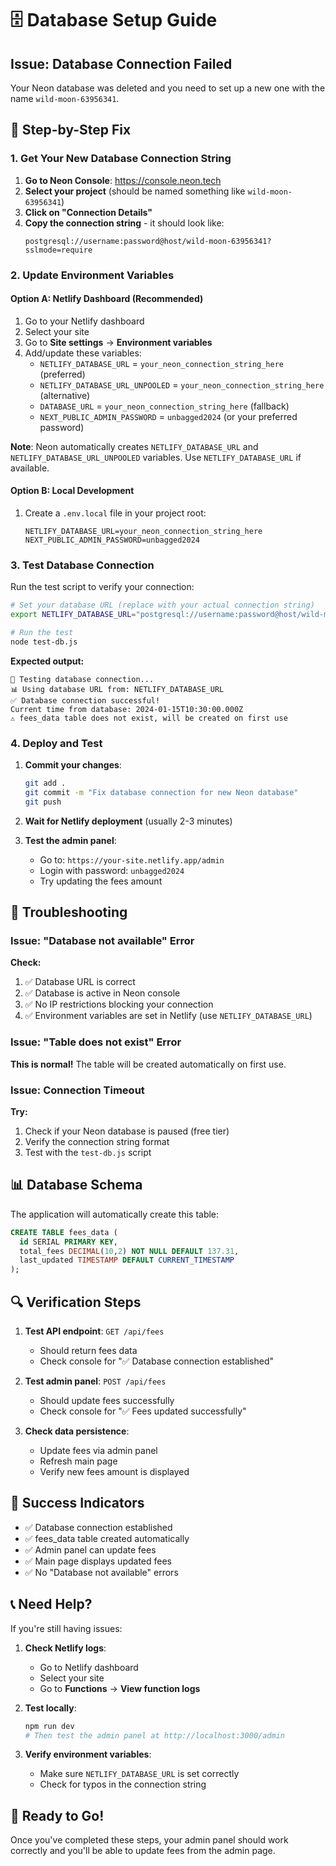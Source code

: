 # 🗄️ Database Setup Guide

## Issue: Database Connection Failed

Your Neon database was deleted and you need to set up a new one with the name `wild-moon-63956341`.

## 🔧 Step-by-Step Fix

### 1. Get Your New Database Connection String

1. **Go to Neon Console**: https://console.neon.tech
2. **Select your project** (should be named something like `wild-moon-63956341`)
3. **Click on "Connection Details"**
4. **Copy the connection string** - it should look like:
   ```
   postgresql://username:password@host/wild-moon-63956341?sslmode=require
   ```

### 2. Update Environment Variables

#### Option A: Netlify Dashboard (Recommended)
1. Go to your Netlify dashboard
2. Select your site
3. Go to **Site settings** → **Environment variables**
4. Add/update these variables:
   - `NETLIFY_DATABASE_URL` = `your_neon_connection_string_here` (preferred)
   - `NETLIFY_DATABASE_URL_UNPOOLED` = `your_neon_connection_string_here` (alternative)
   - `DATABASE_URL` = `your_neon_connection_string_here` (fallback)
   - `NEXT_PUBLIC_ADMIN_PASSWORD` = `unbagged2024` (or your preferred password)

**Note**: Neon automatically creates `NETLIFY_DATABASE_URL` and `NETLIFY_DATABASE_URL_UNPOOLED` variables. Use `NETLIFY_DATABASE_URL` if available.

#### Option B: Local Development
1. Create a `.env.local` file in your project root:
   ```env
   NETLIFY_DATABASE_URL=your_neon_connection_string_here
   NEXT_PUBLIC_ADMIN_PASSWORD=unbagged2024
   ```

### 3. Test Database Connection

Run the test script to verify your connection:

```bash
# Set your database URL (replace with your actual connection string)
export NETLIFY_DATABASE_URL="postgresql://username:password@host/wild-moon-63956341?sslmode=require"

# Run the test
node test-db.js
```

**Expected output:**
```
🔗 Testing database connection...
📊 Using database URL from: NETLIFY_DATABASE_URL
✅ Database connection successful!
Current time from database: 2024-01-15T10:30:00.000Z
⚠️ fees_data table does not exist, will be created on first use
```

### 4. Deploy and Test

1. **Commit your changes**:
   ```bash
   git add .
   git commit -m "Fix database connection for new Neon database"
   git push
   ```

2. **Wait for Netlify deployment** (usually 2-3 minutes)

3. **Test the admin panel**:
   - Go to: `https://your-site.netlify.app/admin`
   - Login with password: `unbagged2024`
   - Try updating the fees amount

## 🚨 Troubleshooting

### Issue: "Database not available" Error

**Check:**
1. ✅ Database URL is correct
2. ✅ Database is active in Neon console
3. ✅ No IP restrictions blocking your connection
4. ✅ Environment variables are set in Netlify (use `NETLIFY_DATABASE_URL`)

### Issue: "Table does not exist" Error

**This is normal!** The table will be created automatically on first use.

### Issue: Connection Timeout

**Try:**
1. Check if your Neon database is paused (free tier)
2. Verify the connection string format
3. Test with the `test-db.js` script

## 📊 Database Schema

The application will automatically create this table:

```sql
CREATE TABLE fees_data (
  id SERIAL PRIMARY KEY,
  total_fees DECIMAL(10,2) NOT NULL DEFAULT 137.31,
  last_updated TIMESTAMP DEFAULT CURRENT_TIMESTAMP
);
```

## 🔍 Verification Steps

1. **Test API endpoint**: `GET /api/fees`
   - Should return fees data
   - Check console for "✅ Database connection established"

2. **Test admin panel**: `POST /api/fees`
   - Should update fees successfully
   - Check console for "✅ Fees updated successfully"

3. **Check data persistence**:
   - Update fees via admin panel
   - Refresh main page
   - Verify new fees amount is displayed

## 🎯 Success Indicators

- ✅ Database connection established
- ✅ fees_data table created automatically
- ✅ Admin panel can update fees
- ✅ Main page displays updated fees
- ✅ No "Database not available" errors

## 📞 Need Help?

If you're still having issues:

1. **Check Netlify logs**:
   - Go to Netlify dashboard
   - Select your site
   - Go to **Functions** → **View function logs**

2. **Test locally**:
   ```bash
   npm run dev
   # Then test the admin panel at http://localhost:3000/admin
   ```

3. **Verify environment variables**:
   - Make sure `NETLIFY_DATABASE_URL` is set correctly
   - Check for typos in the connection string

## 🚀 Ready to Go!

Once you've completed these steps, your admin panel should work correctly and you'll be able to update fees from the admin page. 
